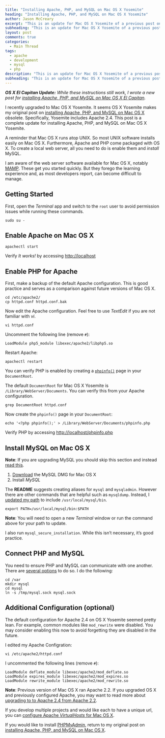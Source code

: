 ```yaml
---
title: "Installing Apache, PHP, and MySQL on Mac OS X Yosemite"
heading: "Installing Apache, PHP, and MySQL on Mac OS X Yosemite"
author: Jason McCreary
excerpt: "This is an update for Mac OS X Yosemite of a previous post on installing Apache, PHP, and MySQL for Mac OS X."
subheading: "This is an update for Mac OS X Yosemite of a previous post on installing Apache, PHP, and MySQL for Mac OS X."
layout: post
comments: true
categories:
  - Main Thread
tags:
  - apache
  - development
  - mysql
  - php
description: "This is an update for Mac OS X Yosemite of a previous post on installing Apache, PHP, and MySQL for Mac OS X."
subheading: "This is an update for Mac OS X Yosemite of a previous post on installing Apache, PHP, and MySQL for Mac OS X."
---
```

***OS X El Capitan Update:** While these instructions still work, I wrote a new post for [installing Apache, PHP, and MySQL on Mac OS X El Capitan](/2015/10/install-apache-php-mysql-mac-os-x-el-capitan/).*

I recently upgraded to Mac OS X Yosemite. It seems OS X Yosemite makes my original post on [installing Apache, PHP, and MySQL on Mac OS X](/2012/10/install-apache-php-mysql-mac-os-x/) obsolete. Specifically, Yosemite includes Apache 2.4. This post is a complete update for installing Apache, PHP, and MySQL on Mac OS X Yosemite.

A reminder that Mac OS X runs atop UNIX. So most UNIX software installs easily on Mac OS X. Furthermore, Apache and PHP come packaged with OS X. To create a local web server, all you need to do is enable them and *install* MySQL.

I am aware of the web server software available for Mac OS X, notably [MAMP][1]. These get you started quickly. But they forego the learning experience and, as most developers report, can become difficult to manage.

## Getting Started

First, open the *Terminal* app and switch to the `root` user to avoid permission issues while running these commands.

    sudo su -

## Enable Apache on Mac OS X

    apachectl start

Verify *It works!* by accessing <http://localhost>

## Enable PHP for Apache
First, make a backup of the default Apache configuration. This is good practice and serves as a comparison against future versions of Mac OS X.

    cd /etc/apache2/
    cp httpd.conf httpd.conf.bak

Now edit the Apache configuration. Feel free to use *TextEdit* if you are not familiar with *vi*.

    vi httpd.conf

Uncomment the following line (remove `#`):

    LoadModule php5_module libexec/apache2/libphp5.so

Restart Apache:

    apachectl restart

You can verify PHP is enabled by creating a [`phpinfo()`](http://php.net/manual/en/function.phpinfo.php) page in your `DocumentRoot`.

The default `DocumentRoot` for Mac OS X Yosemite is `/Library/WebServer/Documents`. You can verify this from your Apache configuration.

    grep DocumentRoot httpd.conf

Now create the `phpinfo()` page in your `DocumentRoot`:

    echo '<?php phpinfo();' > /Library/WebServer/Documents/phpinfo.php

Verify PHP by accessing <http://localhost/phpinfo.php>

## Install MySQL on Mac OS X

**Note**: If you are upgrading MySQL you should skip this section and instead [read this](http://coolestguidesontheplanet.com/upgrade-mysql-database-5-5-5-6-osx-10-8-mountan-lion/).

1.  [Download][2] the MySQL DMG for Mac OS X
2.  Install *MySQL*

The **README** suggests creating aliases for `mysql` and `mysqladmin`. However there are other commands that are helpful such as `mysqldump`. Instead, I [updated my path](http://superuser.com/questions/69130/where-does-path-get-set-in-os-x-10-6-snow-leopard) to include `/usr/local/mysql/bin`.

    export PATH=/usr/local/mysql/bin:$PATH

**Note**: You will need to open a new *Terminal* window or run the command above for your path to update.

I also run `mysql_secure_installation`. While this isn&rsquo;t necessary, it&rsquo;s good practice.

## Connect PHP and MySQL
You need to ensure PHP and MySQL can communicate with one another. There are [several options][3] to do so. I do the following:

    cd /var 
    mkdir mysql
    cd mysql
    ln -s /tmp/mysql.sock mysql.sock

## Additional Configuration (optional)
The default configuration for Apache 2.4 on OS X Yosemite seemed pretty lean. For example, common modules like `mod_rewrite` were disabled. You may consider enabling this now to avoid forgetting they are disabled in the future.

I edited my Apache Configration:

    vi /etc/apache2/httpd.conf

I uncommented the following lines (remove `#`):

    LoadModule deflate_module libexec/apache2/mod_deflate.so
    LoadModule expires_module libexec/apache2/mod_expires.so
    LoadModule rewrite_module libexec/apache2/mod_rewrite.so

**Note**: Previous version of Mac OS X ran Apache 2.2. If you upgraded OS X and previously configured Apache, you may want to read more about [upgrading to to Apache 2.4 from Apache 2.2](http://httpd.apache.org/docs/trunk/upgrading.html).

If you develop multiple projects and would like each to have a unique url, you can [configure Apache *VirtualHosts* for Mac OS X](/2014/11/configure-apache-virtualhost-mac-os-x/).

If you would like to install [PHPMyAdmin][4], return to my original post on [installing Apache, PHP, and MySQL on Mac OS X](/2012/10/install-apache-php-mysql-mac-os-x/).

 [1]: http://www.mamp.info/en/index.html "MAMP"
 [2]: http://dev.mysql.com/downloads/mysql/
 [3]: http://stackoverflow.com/questions/4219970/warning-mysql-connect-2002-no-such-file-or-directory-trying-to-connect-vi
 [4]: http://www.phpmyadmin.net/ "PHPMyAdmin"
